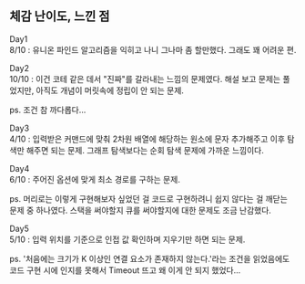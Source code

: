 ## 체감 난이도, 느낀 점

Day1</br>
8/10 : 유니온 파인드 알고리즘을 익히고 나니 그나마 좀 할만했다. 그래도 꽤 어려운 편.

Day2</br>
10/10 : 이건 코테 같은 데서 "진짜"를 갈라내는 느낌의 문제였다. 해설 보고 문제는 풀었지만, 아직도 개념이 머릿속에 정립이 안 되는 문제.

ps. 조건 참 까다롭다...

Day3</br>
4/10 : 입력받은 커맨드에 맞춰 2차원 배열에 해당하는 원소에 문자 추가해주고 이후 탐색만 해주면 되는 문제. 그래프 탐색보다는 순회 탐색 문제에 가까운 느낌이다.

Day4</br>
6/10 : 주어진 옵션에 맞게 최소 경로를 구하는 문제.

ps. 머리로는 이렇게 구현해보자 싶었던 걸 코드로 구현하려니 쉽지 않다는 걸 깨닫는 문제 중 하나였다. 스택을 써야할지 큐를 써야할지에 대한 문제도 조금 난감했다.

Day5</br>
5/10 : 입력 위치를 기준으로 인접 값 확인하며 지우기만 하면 되는 문제.

ps. '처음에는 크기가 K 이상인 연결 요소가 존재하지 않는다.'라는 조건을 읽었음에도 코드 구현 시에 인지를 못해서 Timeout 뜨고 왜 이게 안 되지 했었다...